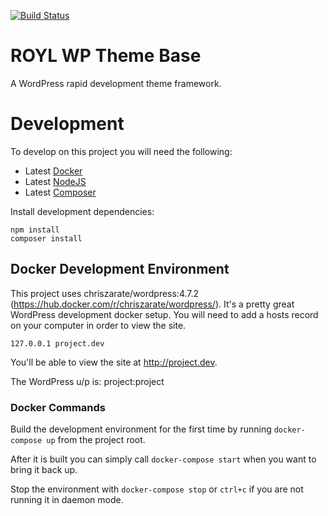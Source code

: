 [![Build Status](https://travis-ci.org/roylindauer/royl-wp-theme-base.svg?branch=master)](https://travis-ci.org/roylindauer/royl-wp-theme-base)

# ROYL WP Theme Base

A WordPress rapid development theme framework. 

# Development

To develop on this project you will need the following:

- Latest [Docker][1]
- Latest [NodeJS][2]
- Latest [Composer][3]

Install development dependencies:

```
npm install
composer install
```

## Docker Development Environment 

This project uses chriszarate/wordpress:4.7.2 (https://hub.docker.com/r/chriszarate/wordpress/). It's a pretty great WordPress development docker setup. You will need to add a hosts record on your computer in order to view the site. 

```
127.0.0.1 project.dev
```

You'll be able to view the site at http://project.dev. 

The WordPress u/p is: project:project

### Docker Commands

Build the development environment for the first time by running `docker-compose up` from the project root. 

After it is built you can simply call `docker-compose start` when you want to bring it back up.

Stop the environment with `docker-compose stop` or `ctrl+c` if you are not running it in daemon mode.


[1]:http://docker.com/
[2]:https://nodejs.org/en/
[3]:http://getcomposer.org/